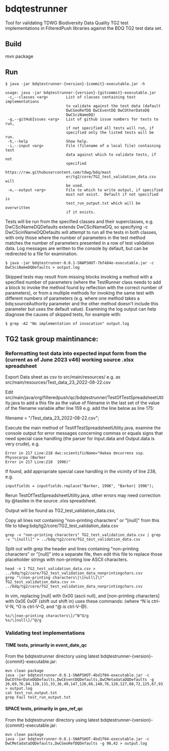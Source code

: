 # bdqtestrunner
Tool for validating TDWG Biodiversity Data Quality TG2 test implementations in FilteredPush libraries against the BDQ TG2 test data set.

## Build

mvn package

## Run

    $ java -jar bdqtestrunner-{version}-{commit}-executable.jar -h

    usage: java -jar bdqtestrunner-{version}-{gitcommit}-executable.jar
     -c,--classes <arg>        List of classes containing test implementations
                               to validate against the test data (dafault
                               DwCGeoRefDQ DwCEventDQ DwCOtherDateDQ
                               DwCSciNameDQ)
     -g,--gitHubIssues <arg>   List of github issue numbers for tests to run,
                               if not specified all tests will run, if
                               specified only the listed tests will be run.
     -h,--help                 Show help.
     -i,--input <arg>          File (filename of a local file) containing test
                               data against which to validate tests, if not
                               specified
                               https://raw.githubusercontent.com/tdwg/bdq/mast
                               er/tg2/core/TG2_test_validation_data.csv will
                               be used.
     -o,--output <arg>         File to which to write output, if specified
                               must not exist.  Default if not specified is
                               test_run_output.txt which will be overwritten
                               if it exists.

Tests will be run from the specified classes and their superclasses, e.g. DwCSciNameDQDefaults extends DwCSciNameDQ, so
specifying -c DwCScinNameDQDefaults will attempt to run all the tests in both classes, with only those where the number
of parameters in the test method matches the number of parameters presented in a row of test validation data.  Log
messages are written to the console by default, but can be redirected to a file for examination.  

	$ java -jar bdqtestrunner-0.0.1-SNAPSHOT-7bf484e-executable.jar -c DwCSciNameDQDefaults > output.log

Skipped tests may result from missing blocks invoking a method with a specified number of parameters (where the TestRunner
class needs to add a block to invoke the method found by reflection with the correct number of parameters), or from a multiple
methods for invoking the same test with different numbers of parameters (e.g. where one method takes a bdq:sourceAuthority parameter
and the other method doesn't include this parameter but uses the default value).  Examining the log output can help diagnose 
the causes of skipped tests, for example with: 

	$ grep -A2 "No implementation of invocation" output.log  

## TG2 task group maintinance:

### Reformatting test data into expected input form from the (current as of June 2023 v46) working source .xlsx spreadsheet 

Export Data sheet as csv to src/main/resources/ e.g. as src/main/resources/Test_data_23_2022-08-22.csv

Edit src/main/java/org/filteredpush/qc/bdqtestrunner/TestOfTestSpreadsheetUtility.java to add a this file as the value of
filename in the last set of the value of the filename variable after line 159  e.g. add the line below as line 175:

   filename = "/Test_data_23_2022-08-22.csv";

Execute the main method of TestIfTestSpreadsheetUtility.java, examine the console output for error messages concerning commas 
or equals signs that need special case handling (the parser for Input.data and Output.data is very crude), e.g. 

    Error in 217 Line:218 dwc:scientificName="Hakea decurrens ssp. Physocarpa (Barker
    Error in 217 Line:218  1996)"

If found, add appropriate special case handling in the vicinity of line 238, e.g. 

    inputfields = inputfields.replace("Barker, 1996", "Barker| 1996");

Rerun TestOfTestSpreadsheetUtility.java, other errors may need correction by @tasilee in the source .xlxs spreadsheet.

Output will be found as TG2_test_validation_data.csv, 

Copy all lines not containing "non-printing characters" or "[null]" from this file to tdwg:bdq/tg2/core/TG2_test_validation_data.csv  

	grep -v "non-printing characters" TG2_test_validation_data.csv | grep -v "\[null\]" > ../bdq/tg2/core/TG2_test_validation_data.csv

Split out with grep the header and lines containing "non-printing characters" or "[null]" into a separate file, then edit this file to replace those placeholder strings with non-printing low ASCII characters.

	head -n 1 TG2_test_validation_data.csv > ../bdq/tg2/core/TG2_test_validation_data_nonprintingchars.csv
	grep "\(non-printing characters\|\[null\]\)" TG2_test_validation_data.csv >> ../bdq/tg2/core/TG2_test_validation_data_nonprintingchars.csv

In vim, replacing [null] with 0x00 (ascii null), and [non-printing characters] with 0x0E 0x0F (shift out shift in) uses these commands: 
(where ^N is ctrl-V-N, ^O is ctrl-V-O, and ^@ is ctrl-V-@).

	%s/\[non-printing characters\]/^N^O/g
	%s/\[null\]/^@/g

### Validating test implementations ###

#### TIME tests, primarily in event_date_qc ####

From the bdqtestrunner directory using latest bdqtestrunner-{version}-{commit}-executable.jar:

	mvn clean package
	java -jar bdqtestrunner-0.0.1-SNAPSHOT-4bd1f04-executable.jar -c DwCOtherDateDQDefaults,DwCEventDQDefaults,DwCMetadataDQDefaults -g 26,69,76,84,130,131,33,36,49,147,126,66,140,76,128,127,88,72,125,67,93,86,132,52,61 > output.log
	cat test_run_output.txt
	grep Fail test_run_output.txt

#### SPACE tests, primarily in geo_ref_qc ####

From the bdqtestrunner directory using latest bdqtestrunner-{version}-{commit}-executable.jar:

	mvn clean package
	java -jar bdqtestrunner-0.0.1-SNAPSHOT-4bd1f04-executable.jar -c DwCMetadataDQDefaults,DwCGeoRefDQDefaults -g 98,42 > output.log
